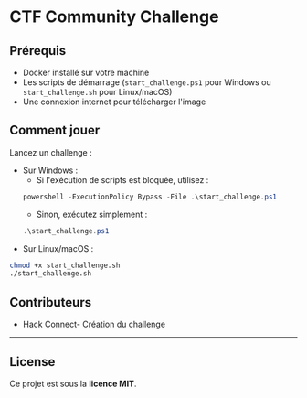 # CTF Community Challenge

## Prérequis
- Docker installé sur votre machine
- Les scripts de démarrage (`start_challenge.ps1` pour Windows ou `start_challenge.sh` pour Linux/macOS)
- Une connexion internet pour télécharger l'image

## Comment jouer

Lancez un challenge :
- Sur Windows :
  - Si l'exécution de scripts est bloquée, utilisez :
  ```powershell
  powershell -ExecutionPolicy Bypass -File .\start_challenge.ps1
  ```
  - Sinon, exécutez simplement :
  ```powershell
  .\start_challenge.ps1
  ```
- Sur Linux/macOS :
```bash
chmod +x start_challenge.sh
./start_challenge.sh
```


## Contributeurs

- Hack Connect- Création du challenge

---

## License

Ce projet est sous la **licence MIT**.
